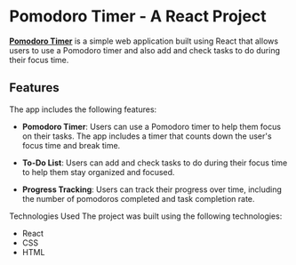 # Pomodoro Timer - A React Project

[**Pomodoro Timer**](https://doropomo-dominik-cv.netlify.app/) is a simple web application built using React that allows users to use a Pomodoro timer and also add and check tasks to do during their focus time.

## Features
The app includes the following features:

- **Pomodoro Timer**: Users can use a Pomodoro timer to help them focus on their tasks. The app includes a timer that counts down the user's focus time and break time.

- **To-Do List**: Users can add and check tasks to do during their focus time to help them stay organized and focused.

- **Progress Tracking**: Users can track their progress over time, including the number of pomodoros completed and task completion rate.

Technologies Used
The project was built using the following technologies:

- React
- CSS
- HTML
